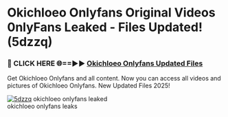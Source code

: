 # Okichloeo Onlyfans Original Videos 0nlyFans Leaked - Files Updated! (5dzzq)

<h3>🔴 CLICK HERE 🌐==►► <a href="https://tinyurl.com/2jnfzry5" rel="nofollow">Okichloeo Onlyfans Updated Files</a></h3>

Get Okichloeo Onlyfans and all content. Now you can access all videos and pictures of Okichloeo Onlyfans. New Updated Files 2025!

[![5dzzq](https://i.imgur.com/GyGTBgg.gif)](https://tinyurl.com/2jnfzry5)
okichloeo onlyfans leaked<br>
okichloeo onlyfans leaks